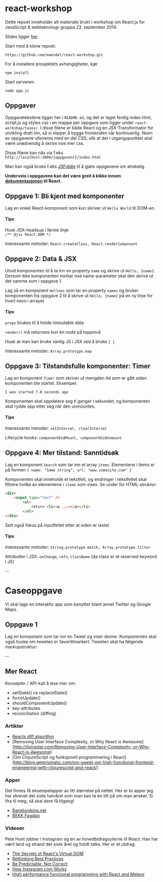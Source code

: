 # react-workshop

Dette repoet inneholder alt materiale brukt i workshop om React.js for JavaScript & webteknologi-gruppa 23. september 2014.

Slides ligger [her](https://github.com/ewendel/react-workshop/blob/master/slides/slides.pdf?raw=true)

Start med å klone repoet:

```
https://github.com/ewendel/react-workshop.git
```

For å installere prosjektets avhengigheter, kjør 

```
npm install
```

Start serveren:

```
node app.js
```


## Oppgaver

Oppgavetekstene ligger her i `README.md`, og det er laget ferdig index.html, script.js og styles.css i en mappe per oppgave som ligger under `react-workshop/tasks/`. I disse filene er både React og en JSX-Transformator for utvikling dratt inn, så vi slipper å bygge frontenden vår kontinuerlig. Noen av oppgavene utleveres med en del CSS, slik at det i utgangspunktet skal være unødvendig å skrive noe mer css.

Disse filene kan nås via f.eks `http://localhost:3000/{oppgavenr}/index.html`

Man kan også bruke f.eks [JSFiddle](www.jsfiddle.net) til å gjøre oppgavene om ønskelig.

**Underveis i oppgavene kan det være greit å kikke innom [dokumentasjonen](http://facebook.github.io/react/docs/) til React.**

## Oppgave 1: Bli kjent med komponenter

Lag en enkel React-komponent som kun skriver ut `Hello World` til DOM-en.

#### Tips

Husk JSX-headsup i første linje:<br>
`/** @jsx React.DOM */`

Interessante metoder: 
`React.createClass, React.renderComponent`

## Oppgave 2: Data & JSX

Utvid komponenten til å ta inn en property `name` og skrive ut `Hello, {name}`.<br>
Dersom ikke komponenten mottar noe name-parameter skal den skrive ut det samme som i oppgave 1.

Lag så en komponent `Helloes` som tar en property `names` og bruker komponenten fra oppgave 2 til å skrive ut `Hello, {name}` på en ny linje for hvert navn i arrayet.

#### Tips

`props` brukes til å holde immutable data

`render()` må returnere kun én node på toppnivå

Husk at man kan bruke vanlig JS i JSX ved å bruke `{ }`

Interessante metoder: `Array.prototype.map`

## Oppgave 3: Tilstandsfulle komponenter: Timer

Lag en komponent `Timer` som skriver ut mengden tid som er gått siden komponenten ble startet. Eksempel:

`I was started 7.8 seconds ago`

Komponenten skal oppdatere seg ti ganger i sekundet, og komponenten skal rydde opp etter seg når den unmountes.

#### Tips

Interessante metoder:
`setInterval, clearInterval`

Lifecycle hooks:
`componentDidMount, componentDidUnmount`

## Oppgave 4: Mer tilstand: Sanntidsøk

Lag en komponent `Search` som tar inn et array `items`. Elementene i items er på formen `{ name: "Some string", url: "www.somesite.com" }`

Komponenten skal inneholde et tekstfelt, og endringer i tekstfeltet skal filtrere hvilke av elementene i `items` som vises. Se under for HTML-struktur:

```html
<div>
	<input type="text" />
		<ul> 
			return <li><a ...></a></li>
		</ul>
</div>
```

Sett også fokus på inputfeltet etter at siden er lastet.

#### Tips

Interessante metoder: `String.prototype.match, Array.prototype.filter`

Attributter i JSX: `onChange`, `refs`, `className` (da class er et reserved keyword i JS)



--
# Caseoppgave

Vi skal lage en interaktiv app som benytter blant annet Twitter og Google Maps.

## Oppgave 1

Lag en komponent som tar inn en Tweet og viser denne. Komponenten skal også huske om tweeten er favorittmarkert. Tweeten skal ha følgende markupstruktur:



--

## Mer React

Konsepter / API-kall å lese mer om:

* setState() vs replaceState()
* forceUpdate()
* shouldComponentUpdate()
* key-attributes
* reconciliation (diffing)

### Artikler

* [Reacts diff algorithm](http://calendar.perfplanet.com/2013/diff/)
* [Removing User Interface Complexity, or Why React is Awesome] (http://jlongster.com/Removing-User-Interface-Complexity,-or-Why-React-is-Awesome)
* [Om ClojureScript og funksjonell programmering i React] (http://blog.getprismatic.com/om-sweet-om-high-functional-frontend-engineering-with-clojurescript-and-react/)

### Apper

Det finnes få eksempelapper av litt størrelse på nettet. Her er to apper jeg har skrevet det siste halvåret som man kan ta en titt på om man ønsker. Si ifra til meg, så skal dere få tilgang!

* [Banebooking.net](https://www.banebooking.net)
* [BEKK Fagdag](https://fagdag.bekk.no)

### Videoer

Pete Hunt jobber i Instagram og en av hovedbidragsyterne til React. Han har vært land og strand det siste året og holdt talks. Her er et utdrag:

* [The Secrets of React's Virtual DOM](https://www.youtube.com/watch?v=-DX3vJiqxm4)
* [Rethinking Best Practices](https://www.youtube.com/watch?v=x7cQ3mrcKaY)
* [Be Predictable, Not Correct](https://www.youtube.com/watch?v=h3KksH8gfcQ)
* [How Instagram.com Works](https://www.youtube.com/watch?v=VkTCL6Nqm6Y)
* [High performance functional programming with React and Meteor](https://www.youtube.com/watch?v=qqVbr_LaCIo)

